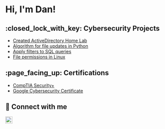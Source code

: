 <h1>Hi, I'm Dan! </h1>

<h2>:closed_lock_with_key: Cybersecurity Projects</h2>

- [Created ActiveDirectory Home Lab](https://github.com/day-zen)
- [Algorithm for file updates in Python](https://github.com/day-zen/Google-Cybersecurity-Certificate-Labs/blob/fdf01d37fe7ec18b5d7eda57a8ad7a6bbf9e45a8/Algorithm%20for%20file%20updates%20in%20Python.pdf)
- [Apply filters to SQL queries](https://github.com/day-zen/Google-Cybersecurity-Certificate-Labs/blob/fdf01d37fe7ec18b5d7eda57a8ad7a6bbf9e45a8/Apply%20filters%20to%20SQL%20queries.pdf)
- [File permissions in Linux](https://github.com/day-zen/Google-Cybersecurity-Certificate-Labs/blob/fdf01d37fe7ec18b5d7eda57a8ad7a6bbf9e45a8/File%20permissions%20in%20Linux.pdf)
  


<h2>:page_facing_up: Certifications</h2>

- [CompTIA Security+](https://www.credly.com/badges/b34bbcc5-5970-4498-8a81-23af3f00a6e1/public_url)
- [Google Cybersecurity Certificate](https://coursera.org/share/ff0cb5e2f47140b6cdbf85c8444cd53f)


<h2> 🤳 Connect with me</h2>


[<img align="left" alt="JoshMadakor | LinkedIn" width="22px" src="https://cdn.jsdelivr.net/npm/simple-icons@v3/icons/linkedin.svg" />][linkedin]



[linkedin]: https://www.linkedin.com/in/daniel-ayzenmesser

<!--
**day-zen/day-zen** is a ✨ _special_ ✨ repository because its `README.md` (this file) appears on your GitHub profile.

Here are some ideas to get you started:

- 🔭 I’m currently working on ...
- 🌱 I’m currently learning ...
- 👯 I’m looking to collaborate on ...
- 🤔 I’m looking for help with ...
- 💬 Ask me about ...
- 📫 How to reach me: ...
- 😄 Pronouns: ...
- ⚡ Fun fact: ...
-->
